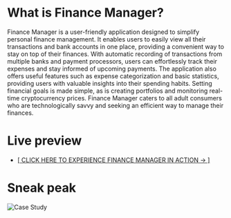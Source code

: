 # What is Finance Manager?
Finance Manager is a user-friendly application designed to simplify personal finance management. It enables users to easily view all their transactions and bank accounts in one place, providing a convenient way to stay on top of their finances. With automatic recording of transactions from multiple banks and payment processors, users can effortlessly track their expenses and stay informed of upcoming payments. The application also offers useful features such as expense categorization and basic statistics, providing users with valuable insights into their spending habits. Setting financial goals is made simple, as is creating portfolios and monitoring real-time cryptocurrency prices. Finance Manager caters to all adult consumers who are technologically savvy and seeking an efficient way to manage their finances.

# Live preview
- [[ CLICK HERE TO EXPERIENCE FINANCE MANAGER IN ACTION → ]](https://www.figma.com/proto/0c9RVZ7ENMPhWlGObBq3Vm/Finance-Manager-%2F-UI?page-id=1115%3A3358&node-id=1115-3378&viewport=-1118%2C-8540%2C0.6&scaling=min-zoom&starting-point-node-id=1115%3A3365)

# Sneak peak
![Case Study](https://user-images.githubusercontent.com/57192709/226437191-453bc0eb-cbf7-417e-be28-5105b4d241fd.png)

